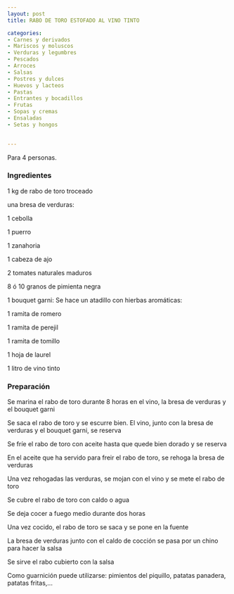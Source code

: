 ```yaml
---
layout: post
title: RABO DE TORO ESTOFADO AL VINO TINTO

categories:
- Carnes y derivados
- Mariscos y moluscos
- Verduras y legumbres
- Pescados
- Arroces
- Salsas
- Postres y dulces
- Huevos y lacteos
- Pastas
- Entrantes y bocadillos
- Frutas
- Sopas y cremas
- Ensaladas
- Setas y hongos
 

---
```

Para 4 personas.

<h3>Ingredientes</h3>

1 kg de rabo de toro troceado

una bresa de verduras:

1 cebolla

1 puerro

1 zanahoria

1 cabeza de ajo

2 tomates naturales maduros

8 ó 10 granos de pimienta negra

1 bouquet garni: Se hace un atadillo con hierbas aromáticas:

1 ramita de romero

1 ramita de perejil

1 ramita de tomillo

1 hoja de laurel

1 litro de vino tinto

<h3>Preparación</h3>

Se marina el rabo de toro durante 8 horas en el vino, la bresa de verduras  y el bouquet garni

Se saca el rabo de toro y se escurre bien. El vino, junto con la bresa de verduras y el bouquet garni, se reserva

Se fríe el rabo de toro con aceite hasta que quede bien dorado y se reserva

En el aceite que ha servido para freir el rabo de toro, se rehoga la bresa de verduras

Una vez rehogadas las verduras, se mojan con el vino y se mete el rabo de toro

Se cubre el rabo de toro con caldo o agua

Se deja cocer a fuego medio durante dos horas

Una vez cocido, el rabo de toro se saca y se pone en la fuente

La bresa de verduras junto con el caldo de cocción se pasa por un chino para hacer la salsa

Se sirve el rabo cubierto con la salsa

Como guarnición puede utilizarse: pimientos del piquillo,  patatas panadera, patatas fritas,...

